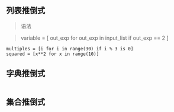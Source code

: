 ## 列表推倒式
> 语法

> variable = [ out_exp for out_exp in input_list if out_exp == 2 ]

```
multiples = [i for i in range(30) if i % 3 is 0]
squared = [x**2 for x in range(10)]
```

## 字典推倒式
```

```


## 集合推倒式
```

```
